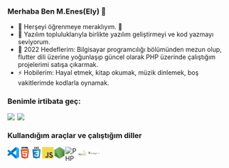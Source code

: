 ### Merhaba Ben M.Enes(Ely) 👋 

- 🌱 Herşeyi öğrenmeye meraklıyım. 🤣
- 👯 Yazılım topluluklarıyla birlikte yazılım geliştirmeyi ve kod yazmayı seviyorum.
- 🥅 2022 Hedeflerim: Bilgisayar programcılığı bölümünden mezun olup, flutter dili üzerine yoğunlaşıp güncel olarak PHP üzerinde çalıştığım projelerimi satışa çıkarmak.
- ⚡ Hobilerim: Hayal etmek, kitap okumak, müzik dinlemek, boş vakitlerimde kodlarla oynamak.

### Benimle irtibata geç:

[<img align="left"  width="22px" src="https://cdn.jsdelivr.net/npm/simple-icons@v3/icons/twitter.svg"/>][twitter]
[<img align="left"  width="22px" src="https://cdn.jsdelivr.net/npm/simple-icons@v3/icons/instagram.svg" />][instagram]

<br />

### Kullandığım araçlar ve çalıştığım diller

<img align="left" alt="Visual Studio Code" width="26px" src="https://raw.githubusercontent.com/github/explore/80688e429a7d4ef2fca1e82350fe8e3517d3494d/topics/visual-studio-code/visual-studio-code.png" />
<img align="left" alt="HTML5" width="26px" src="https://raw.githubusercontent.com/github/explore/80688e429a7d4ef2fca1e82350fe8e3517d3494d/topics/html/html.png" />
<img align="left" alt="CSS3" width="26px" src="https://raw.githubusercontent.com/github/explore/80688e429a7d4ef2fca1e82350fe8e3517d3494d/topics/css/css.png" />
<img align="left" alt="JavaScript" width="26px" src="https://raw.githubusercontent.com/github/explore/80688e429a7d4ef2fca1e82350fe8e3517d3494d/topics/javascript/javascript.png" />
<img align="left" alt="Node.js" width="26px" src="https://raw.githubusercontent.com/github/explore/80688e429a7d4ef2fca1e82350fe8e3517d3494d/topics/nodejs/nodejs.png" />
<img align="left" alt="PHP" width="26px" src="https://upload.wikimedia.org/wikipedia/commons/thumb/2/27/PHP-logo.svg/1200px-PHP-logo.svg.png" />
<img align="left" alt="MySQL" width="26px" src="https://raw.githubusercontent.com/github/explore/80688e429a7d4ef2fca1e82350fe8e3517d3494d/topics/mysql/mysql.png" />
<img align="left" alt="MongoDB" width="26px" src="https://raw.githubusercontent.com/github/explore/80688e429a7d4ef2fca1e82350fe8e3517d3494d/topics/mongodb/mongodb.png" />

<br />
<br />



[twitter]: https://twitter.com/mbuyukpolat1
[instagram]: https://instagram.com/mbykplt
